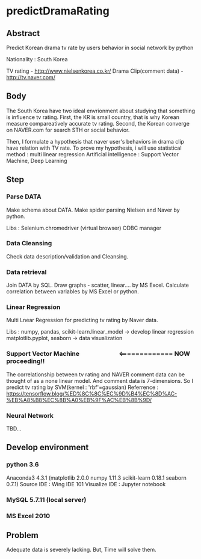 # predictDramaRating
## Abstract
Predict Korean drama tv rate by users behavior in social network by python

Nationality : South Korea

TV rating - http://www.nielsenkorea.co.kr/
Drama Clip(comment data) - http://tv.naver.com/
       
## Body
The South Korea have two ideal envrionment about studying that something is influence tv rating.
First, the KR is small country, that is why Korean measure compareatively accurate tv rating.
Second, the Korean converge on NAVER.com for search STH or social behavior.

Then, I formulate a hypothesis that naver user's behaviors in drama clip have relation with TV rate.
To prove my hypothesis, i will use 
statistical method : multi linear regression
Artificial intelligence : Support Vector Machine, Deep Learning

## Step
### Parse DATA
Make schema about DATA.
Make spider parsing Nielsen and Naver by python.

Libs : Selenium.chromedriver (virtual browser)
       ODBC manager
       
### Data Cleansing
Check data description/validation and Cleansing.

### Data retrieval
Join DATA by SQL.
Draw graphs - scatter, linear.... by MS Excel.
Calculate correlation between variables by MS Excel or python.

### Linear Regression
Multi Lnear Regression for predicting tv rating by Naver data.

Libs : numpy, pandas, scikit-learn.linear_model -> develop linear regression
       matplotlib.pyplot, seaborn -> data visualization

### Support Vector Machine                            <============= NOW proceeding!!
The correlationship between tv rating and NAVER comment data can be thought of as a none linear model.
And comment data is 7-dimensions.
So I predict tv rating by SVM(kernel : 'rbf'=gaussian)
Referrence : https://tensorflow.blog/%ED%8C%8C%EC%9D%B4%EC%8D%AC-%EB%A8%B8%EC%8B%A0%EB%9F%AC%EB%8B%9D/

### Neural Network
TBD...

## Develop environment
### python 3.6
Anaconda3 4.3.1
(matplotlib 2.0.0
numpy 1.11.3
scikit-learn 0.18.1
seaborn 0.7.1)
Source IDE : Wing IDE 101
Visualize IDE : Jupyter notebook

### MySQL 5.7.11 (local server)

### MS Excel 2010

## Problem
Adequate data is severely lacking. But, Time will solve them.
